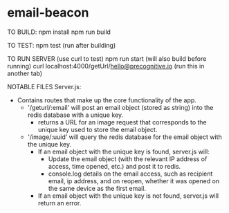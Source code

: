 # email-beacon

TO BUILD:
npm install
npm run build

TO TEST:
npm test (run after building)

TO RUN SERVER (use curl to test)
npm run start (will also build before running)
curl localhost:4000/getUrl/hello@precognitive.io (run this in another tab)

NOTABLE FILES
Server.js:
  - Contains routes that make up the core functionality of the app.
    - '/geturl/:email' will post an email object (stored as string) into the redis database with a unique key.
      - returns a URL for an image request that corresponds to the unique key used to store the email object.
    - '/image/:uuid' will query the redis database for the email object with the unique key. 
      - If an email object with the unique key is found, server.js will:
        - Update the email object (with the relevant IP address of access, time opened, etc.) and post it to redis.
        - console.log details on the email access, such as recipient email, ip address, and on reopen, whether it was opened on the same device as the first email.
      - If an email object with the unique key is not found, server.js will return an error.
